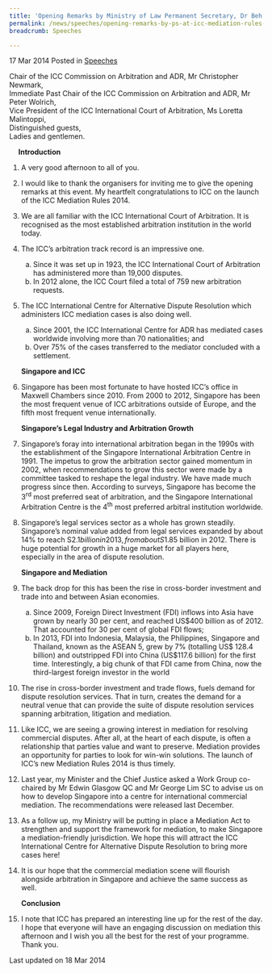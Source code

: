 ```yaml
---
title: 'Opening Remarks by Ministry of Law Permanent Secretary, Dr Beh Swan Gin, at ICC Mediation Rules 2014 Launch Conference'
permalink: /news/speeches/opening-remarks-by-ps-at-icc-mediation-rules-2014-launch-conf
breadcrumb: Speeches

---
```



17 Mar 2014 Posted in [Speeches](/news/speeches)

Chair of the ICC Commission on Arbitration and ADR, Mr Christopher Newmark,  
Immediate Past Chair of the ICC Commission on Arbitration and ADR, Mr Peter Wolrich,  
Vice President of the ICC International Court of Arbitration, Ms Loretta Malintoppi,  
Distinguished guests,  
Ladies and gentlemen.  


<p style="margin-left: 18px; font-weight:bold">Introduction</p>

 1. A very good afternoon to all of you.

 2. I would like to thank the organisers for inviting me to give the opening remarks at this event. My heartfelt congratulations to ICC on the launch of the ICC Mediation Rules 2014. 

 3. We are all familiar with the ICC International Court of Arbitration. It is recognised as the most established arbitration institution in the world today.


 4. The ICC’s arbitration track record is an impressive one.
    <ol style="list-style-type: lower-alpha">
    <li>Since it was set up in 1923, the ICC International Court of Arbitration has administered more than 19,000 disputes.</li>
    <li>In 2012 alone, the ICC Court filed a total of 759 new arbitration requests.</li>
    </ol>





 5. The ICC International Centre for Alternative Dispute Resolution which administers ICC mediation cases is also doing well.
    <ol style="list-style-type: lower-alpha">
    <li>Since 2001, the ICC International Centre for ADR has mediated cases worldwide involving more than 70 nationalities; and </li>
    <li>Over 75% of the cases transferred to the mediator concluded with a settlement. </li> 
    </ol>
    
    **Singapore and ICC**


 6. Singapore has been most fortunate to have hosted ICC’s office in Maxwell Chambers since 2010. From 2000 to 2012, Singapore has been the most frequent venue of ICC arbitrations outside of Europe, and the fifth most frequent venue internationally.

    **Singapore’s Legal Industry and Arbitration Growth**


 7. Singapore’s foray into international arbitration began in the 1990s with the establishment of the Singapore International Arbitration Centre in 1991. The impetus to grow the arbitration sector gained momentum in 2002, when recommendations to grow this sector were made by a committee tasked to reshape the legal industry. We have made much progress since then. According to surveys, Singapore has become the 3<sup>rd</sup> most preferred seat of arbitration, and the Singapore International Arbitration Centre is the 4<sup>th</sup> most preferred arbitral institution worldwide.

 

 8. Singapore’s legal services sector as a whole has grown steadily. Singapore’s nominal value added from legal services expanded by about 14% to reach S$2.1 billion in 2013, from about S$1.85 billion in 2012. There is huge potential for growth in a huge market for all players here, especially in the area of dispute resolution.
    
    **Singapore and Mediation**



9. The back drop for this has been the rise in cross-border investment and trade into and between Asian economies.
   <ol style="list-style-type: lower-alpha">
   <li>Since 2009, Foreign Direct Investment (FDI) inflows into Asia have grown by nearly 30 per cent, and reached US$400 billion as of    2012. That accounted for 30 per cent of global FDI flows;</li>
   <li>In 2013, FDI into Indonesia, Malaysia, the Philippines, Singapore and Thailand, known as the ASEAN 5, grew by 7% (totalling US$      128.4 billion) and outstripped FDI into China (US$117.6 billion) for the first time. Interestingly, a big chunk of that FDI came        from China, now the third-largest foreign investor in the world</li>
   </ol>



10. The rise in cross-border investment and trade flows, fuels demand for dispute resolution services. That in turn, creates the demand for a neutral venue that can provide the suite of dispute resolution services spanning arbitration, litigation and mediation.

 

11. Like ICC, we are seeing a growing interest in mediation for resolving commercial disputes. After all, at the heart of each dispute, is often a relationship that parties value and want to preserve. Mediation provides an opportunity for parties to look for win-win solutions.  The launch of ICC’s new Mediation Rules 2014 is thus timely.

 

12. Last year, my Minister and the Chief Justice asked a Work Group co-chaired by Mr Edwin Glasgow QC and Mr George Lim SC to advise us on how to develop Singapore into a centre for international commercial mediation. The recommendations were released last December.

 

13. As a follow up, my Ministry will be putting in place a Mediation Act to strengthen and support the framework for mediation, to make Singapore a mediation-friendly jurisdiction. We hope this will attract the ICC International Centre for Alternative Dispute Resolution to bring more cases here!


14. It is our hope that the commercial mediation scene will flourish alongside arbitration in Singapore and achieve the same success as well.
    
    **Conclusion**


15. I note that ICC has prepared an interesting line up for the rest of the day. I hope that everyone will have an engaging discussion on mediation this afternoon and I wish you all the best for the rest of your programme. Thank you.

<p class="right-side-updated">Last updated on 18 Mar 2014</p>

